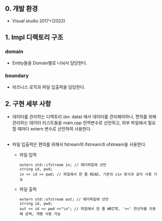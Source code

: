 ## 0. 개발 환경
- Visual studio 2017+(2022)

## 1. Impl 디렉토리 구조

### domain
- Entity들을 Domain별로 나눠서 담당한다.

### boundary 
- 비즈니스 로직과 파일 입출력을 담당한다.

## 2. 구현 세부 사항
- 데이터를 관리하는 디렉토리 (ex: data) 에서 데이터를 관리해야하나, 편의를 위해 관리하는 데이터 리스트들을 main.cpp 전역변수로 선언하고, 외부 파일에서 필요할 때마다 extern 변수로 선언하여 사용한다.  
&nbsp;

- 파일 입출력은 편의를 위해서 fstream의 ifstream과 ofstream을 사용한다.
  - 파일 입력 
    ```
    extern std::ifstream in; // 헤더파일에 선언
    string id, pwd; 
    in >> id >> pwd; // 파일에서 한 줄 READ, 기존의 cin 방식과 같이 사용 가능 
    ```
  - 파일 출력
    ```
    extern std::ofstream out; // 헤더파일에 선언
    string id, pwd;
    out << id << pwd <<"\n"; // 파일에서 한 줄 WRITE, '<<' 연산자를 이용해 공백, 개행 사용 가능
    ```